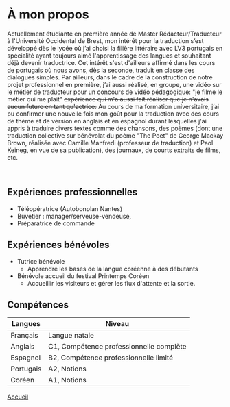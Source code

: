 # **À mon propos**

Actuellement étudiante en première année de Master Rédacteur/Traducteur à l'Université Occidental de Brest, mon intérêt pour la traduction s’est développé dès le lycée où j’ai choisi la filière littéraire avec LV3 portugais en spécialité ayant toujours aimé l'apprentissage des langues et souhaitant déjà devenir traductrice. Cet intérêt s'est d'ailleurs affirmé dans les cours de portugais où nous avons, dès la seconde, traduit en classe des dialogues simples. Par ailleurs, dans le cadre de la construction de notre projet professionnel en première, j’ai aussi réalisé, en groupe, une vidéo sur le métier de traducteur pour un concours de vidéo pédagogique: "je filme le métier qui me plait" ~~expérience qui m'a aussi fait réaliser que je n'avais aucun future en tant qu'actrice.~~ 
Au cours de ma formation universitaire, j’ai pu confirmer une nouvelle fois mon goût pour la traduction avec des cours de thème et de version en anglais et en espagnol durant lesquelles j'ai appris à traduire divers textes comme des chansons, des poèmes (dont une traduction collective sur bénévolat du poème "The Poet" de George Mackay Brown, réalisée avec Camille Manfredi (professeur de traduction) et Paol Keineg, en vue de sa publication), des journaux, de courts extraits de films, etc.

&nbsp;


## Expériences professionnelles
* Téléopératrice (Autobonplan Nantes)
* Buvetier : manager/serveuse-vendeuse, 
* Préparatrice de commande
  
## Expériences bénévoles
* Tutrice bénévole
    - Apprendre les bases de la langue coréenne à des débutants
* Bénévole accueil du festival Printemps Coréen
    - Accueillir les visiteurs et gérer les flux d'attente et la sortie.

## Compétences
  
Langues       | Niveau
------------- | ----------------------------------------
Français      | Langue natale
Anglais       | C1, Compétence professionnelle complète
Espagnol      | B2,  Compétence professionnelle limité
Portugais     | A2, Notions
Coréen        | A1, Notions

[Accueil](./index.md)
